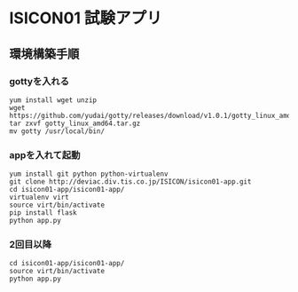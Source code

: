 # ISICON01 試験アプリ

## 環境構築手順

### gottyを入れる
```
yum install wget unzip
wget https://github.com/yudai/gotty/releases/download/v1.0.1/gotty_linux_amd64.tar.gz
tar zxvf gotty_linux_amd64.tar.gz
mv gotty /usr/local/bin/
```

### appを入れて起動
```
yum install git python python-virtualenv
git clone http://deviac.div.tis.co.jp/ISICON/isicon01-app.git
cd isicon01-app/isicon01-app/
virtualenv virt
source virt/bin/activate
pip install flask
python app.py
```

### 2回目以降
```
cd isicon01-app/isicon01-app/
source virt/bin/activate
python app.py
```
